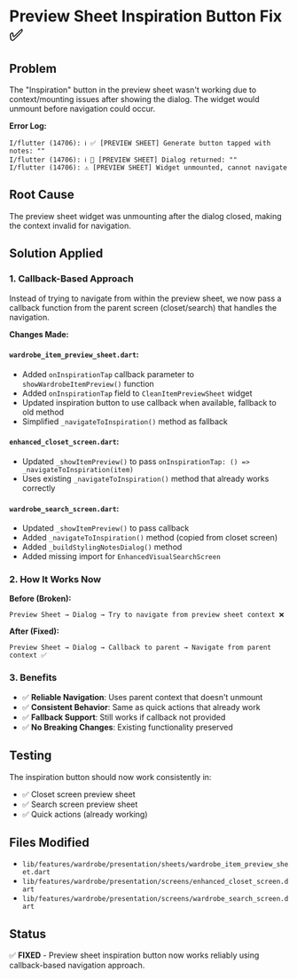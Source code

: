 # Preview Sheet Inspiration Button Fix ✅

## Problem
The "Inspiration" button in the preview sheet wasn't working due to context/mounting issues after showing the dialog. The widget would unmount before navigation could occur.

**Error Log:**
```
I/flutter (14706): ℹ️ ✅ [PREVIEW SHEET] Generate button tapped with notes: ""
I/flutter (14706): ℹ️ 📝 [PREVIEW SHEET] Dialog returned: ""
I/flutter (14706): ⚠️ [PREVIEW SHEET] Widget unmounted, cannot navigate
```

## Root Cause
The preview sheet widget was unmounting after the dialog closed, making the context invalid for navigation.

## Solution Applied

### 1. **Callback-Based Approach**
Instead of trying to navigate from within the preview sheet, we now pass a callback function from the parent screen (closet/search) that handles the navigation.

**Changes Made:**

#### `wardrobe_item_preview_sheet.dart`:
- Added `onInspirationTap` callback parameter to `showWardrobeItemPreview()` function
- Added `onInspirationTap` field to `CleanItemPreviewSheet` widget
- Updated inspiration button to use callback when available, fallback to old method
- Simplified `_navigateToInspiration()` method as fallback

#### `enhanced_closet_screen.dart`:
- Updated `_showItemPreview()` to pass `onInspirationTap: () => _navigateToInspiration(item)`
- Uses existing `_navigateToInspiration()` method that already works correctly

#### `wardrobe_search_screen.dart`:
- Updated `_showItemPreview()` to pass callback
- Added `_navigateToInspiration()` method (copied from closet screen)
- Added `_buildStylingNotesDialog()` method
- Added missing import for `EnhancedVisualSearchScreen`

### 2. **How It Works Now**

**Before (Broken):**
```
Preview Sheet → Dialog → Try to navigate from preview sheet context ❌
```

**After (Fixed):**
```
Preview Sheet → Dialog → Callback to parent → Navigate from parent context ✅
```

### 3. **Benefits**
- ✅ **Reliable Navigation**: Uses parent context that doesn't unmount
- ✅ **Consistent Behavior**: Same as quick actions that already work
- ✅ **Fallback Support**: Still works if callback not provided
- ✅ **No Breaking Changes**: Existing functionality preserved

## Testing
The inspiration button should now work consistently in:
- ✅ Closet screen preview sheet
- ✅ Search screen preview sheet  
- ✅ Quick actions (already working)

## Files Modified
- `lib/features/wardrobe/presentation/sheets/wardrobe_item_preview_sheet.dart`
- `lib/features/wardrobe/presentation/screens/enhanced_closet_screen.dart`
- `lib/features/wardrobe/presentation/screens/wardrobe_search_screen.dart`

## Status
✅ **FIXED** - Preview sheet inspiration button now works reliably using callback-based navigation approach.
